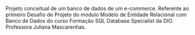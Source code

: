 Projeto conceitual de um banco de dados de um e-commerce.
Referente ao primeiro Desafio de Projeto do módulo Modelo de Entidade Relacional com Banco de Dados do curso Formação SQL Database Specialist da DIO.
Professora Juliana Mascarenhas.
